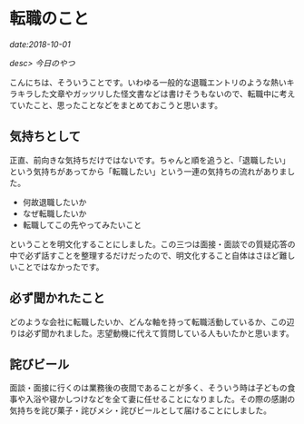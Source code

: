 # 転職のこと

*date:2018-10-01*

*desc> 今日のやつ*

こんにちは、そういうことです。いわゆる一般的な退職エントリのような熱いキラキラした文章やガッツリした怪文書などは書けそうもないので、転職中に考えていたこと、思ったことなどをまとめておこうと思います。

## 気持ちとして
正直、前向きな気持ちだけではないです。ちゃんと順を追うと、「退職したい」という気持ちがあってから「転職したい」という一連の気持ちの流れがありました。  
- 何故退職したいか
- なぜ転職したいか
- 転職してこの先やってみたいこと

ということを明文化することにしました。この三つは面接・面談での質疑応答の中で必ず話すことを整理するだけだったので、明文化すること自体はさほど難しいことではなかったです。

## 必ず聞かれたこと
どのような会社に転職したいか、どんな軸を持って転職活動しているか、この辺りは必ず聞かれました。志望動機に代えて質問している人もいたかと思います。

## 詫びビール
面談・面接に行くのは業務後の夜間であることが多く、そういう時は子どもの食事や入浴や寝かしつけなどを全て妻に任せることになりました。その際の感謝の気持ちを詫び菓子・詫びメシ・詫びビールとして届けることにしました。